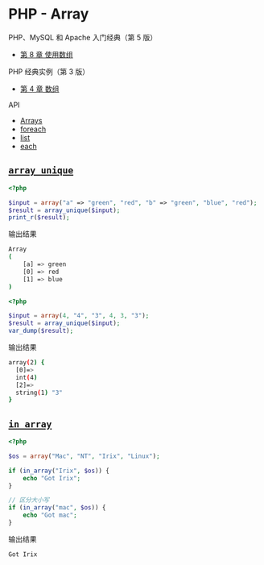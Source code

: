 # PHP - Array

PHP、MySQL 和 Apache 入门经典（第 5 版）

- [第 8 章 使用数组](https://gitee.com/mrhuangyuhui/notes/blob/master/books/php/php-24h-5e/ch08.md)

PHP 经典实例（第 3 版）

- [第 4 章 数组](https://gitee.com/mrhuangyuhui/notes/blob/master/books/php/php-cookbook-3e/ch04.md)

API

- [Arrays](http://php.net/array)
- [foreach](http://php.net/foreach)
- [list](http://php.net/list)
- [each](http://php.net/each)

## [`array_unique`](http://php.net/array_unique)

```php
<?php

$input = array("a" => "green", "red", "b" => "green", "blue", "red");
$result = array_unique($input);
print_r($result);
```

输出结果

```bash
Array
(
    [a] => green
    [0] => red
    [1] => blue
)
```

```php
<?php

$input = array(4, "4", "3", 4, 3, "3");
$result = array_unique($input);
var_dump($result);
```

输出结果

```bash
array(2) {
  [0]=>
  int(4)
  [2]=>
  string(1) "3"
}
```

## [`in_array`](http://php.net/in_array)

```php
<?php

$os = array("Mac", "NT", "Irix", "Linux");

if (in_array("Irix", $os)) {
    echo "Got Irix";
}

// 区分大小写
if (in_array("mac", $os)) {
    echo "Got mac";
}
```

输出结果

```bash
Got Irix
```